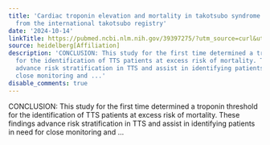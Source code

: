 ```yaml
---
title: 'Cardiac troponin elevation and mortality in takotsubo syndrome: New insights
  from the international takotsubo registry'
date: '2024-10-14'
linkTitle: https://pubmed.ncbi.nlm.nih.gov/39397275/?utm_source=curl&utm_medium=rss&utm_campaign=pubmed-2&utm_content=1FakS-2QOkCT8HsMOQP1bCRQ4YzyumYOmxmF0moLsQ3dFB1E9V&fc=20220326224207&ff=20241014190150&v=2.18.0.post9+e462414
source: heidelberg[Affiliation]
description: 'CONCLUSION: This study for the first time determined a troponin threshold
  for the identification of TTS patients at excess risk of mortality. These findings
  advance risk stratification in TTS and assist in identifying patients in need for
  close monitoring and ...'
disable_comments: true
---
```

CONCLUSION: This study for the first time determined a troponin threshold for the identification of TTS patients at excess risk of mortality. These findings advance risk stratification in TTS and assist in identifying patients in need for close monitoring and ...